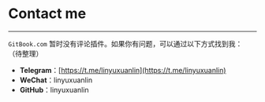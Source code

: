 # Contact me

---

`GitBook.com` 暂时没有评论插件。如果你有问题，可以通过以下方式找到我：
（待整理）

* **Telegram**：[https://t.me/linyuxuanlin](https://t.me/linyuxuanlin)
* **WeChat**：linyuxuanlin
* **GitHub**：linyuxuanlin

<script src="//unpkg.com/docsify/lib/plugins/gitalk.min.js"></script>
  <script src="//unpkg.com/gitalk/dist/gitalk.min.js"></script>
  <script>
    var gitalk = new Gitalk({
      clientID: '2960d6ef467f80981889',
      clientSecret: '8e93ccc8a3328012e76b2c191d87e8ef2322b013',
      repo: 'Wiki-comment',
      owner: 'linyuxuanlin',
      admin: ['linyuxuanlin'],
      // facebook-like distraction free mode
      distractionFreeMode: true,
      id: "Contact me"


    })
  </script>